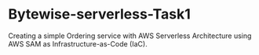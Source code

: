 # Bytewise-serverless-Task1
Creating a simple Ordering service with AWS Serverless Architecture using AWS SAM as Infrastructure-as-Code (IaC).


